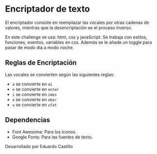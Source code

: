 # Encriptador de texto

El encriptador consiste en reemplazar las vocales por otras cadenas de valores, mientras que la desencriptación es el proceso inverso.

En este challenge se usa: html, css y javaScript. 
Se trabaja con estilos, funciones, eventos, variables en css. Además se le añade un toggle para pasar de modo día a modo noche.

## Reglas de Encriptación
Las vocales se convierten según las siguientes reglas:

- `a` se convierte en `ai`
- `e` se convierte en `enter`
- `i` se convierte en `imes`
- `o` se convierte en `ober`
- `u` se convierte en `ufat`

## Dependencias
- Font Awesome: Para los iconos.
- Google Fonts: Para las fuentes de texto.

Desarrollado por Eduardo Castillo
